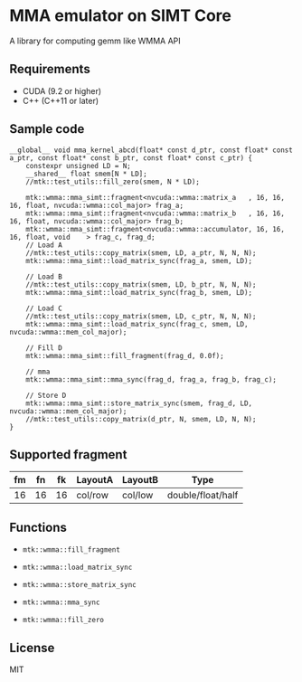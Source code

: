 # MMA emulator on SIMT Core

A library for computing gemm like WMMA API

## Requirements

- CUDA (9.2 or higher)
- C++  (C++11 or later)

## Sample code
```cuda
__global__ void mma_kernel_abcd(float* const d_ptr, const float* const a_ptr, const float* const b_ptr, const float* const c_ptr) {
	constexpr unsigned LD = N;
	__shared__ float smem[N * LD];
	//mtk::test_utils::fill_zero(smem, N * LD);

	mtk::wmma::mma_simt::fragment<nvcuda::wmma::matrix_a   , 16, 16, 16, float, nvcuda::wmma::col_major> frag_a;
	mtk::wmma::mma_simt::fragment<nvcuda::wmma::matrix_b   , 16, 16, 16, float, nvcuda::wmma::col_major> frag_b;
	mtk::wmma::mma_simt::fragment<nvcuda::wmma::accumulator, 16, 16, 16, float, void    > frag_c, frag_d;
	// Load A
	//mtk::test_utils::copy_matrix(smem, LD, a_ptr, N, N, N);
	mtk::wmma::mma_simt::load_matrix_sync(frag_a, smem, LD);

	// Load B
	//mtk::test_utils::copy_matrix(smem, LD, b_ptr, N, N, N);
	mtk::wmma::mma_simt::load_matrix_sync(frag_b, smem, LD);

	// Load C
	//mtk::test_utils::copy_matrix(smem, LD, c_ptr, N, N, N);
	mtk::wmma::mma_simt::load_matrix_sync(frag_c, smem, LD, nvcuda::wmma::mem_col_major);

	// Fill D
	mtk::wmma::mma_simt::fill_fragment(frag_d, 0.0f);

	// mma
	mtk::wmma::mma_simt::mma_sync(frag_d, frag_a, frag_b, frag_c);

	// Store D
	mtk::wmma::mma_simt::store_matrix_sync(smem, frag_d, LD, nvcuda::wmma::mem_col_major);
	//mtk::test_utils::copy_matrix(d_ptr, N, smem, LD, N, N);
}
```

## Supported fragment

| fm | fn | fk | LayoutA | LayoutB | Type             |
| -- | -- | -- | ------- | ------- | ---------------- |
| 16 | 16 | 16 | col/row | col/low | double/float/half|


## Functions
- `mtk::wmma::fill_fragment`
- `mtk::wmma::load_matrix_sync`
- `mtk::wmma::store_matrix_sync`
- `mtk::wmma::mma_sync`

- `mtk::wmma::fill_zero`


## License
MIT
